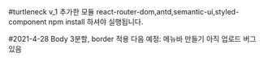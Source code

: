 #turtleneck v_1
추가한 모듈
react-router-dom,antd,semantic-ui,styled-component
npm install 하셔야 실행됩니다.

#2021-4-28
Body 3분할, border 적용
다음 예정: 메뉴바 만들기
아직 업로드 버그 있음

